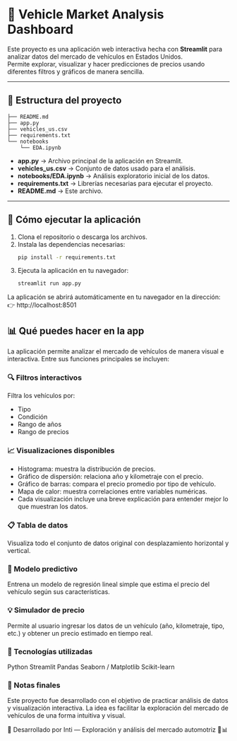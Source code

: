 # 🚗 Vehicle Market Analysis Dashboard

Este proyecto es una aplicación web interactiva hecha con **Streamlit** para analizar datos del mercado de vehículos en Estados Unidos.  
Permite explorar, visualizar y hacer predicciones de precios usando diferentes filtros y gráficos de manera sencilla.

---

## 📂 Estructura del proyecto
    ├── README.md
    ├── app.py
    ├── vehicles_us.csv
    ├── requirements.txt
    └── notebooks
        └── EDA.ipynb

- **app.py** → Archivo principal de la aplicación en Streamlit.  
- **vehicles_us.csv** → Conjunto de datos usado para el análisis.  
- **notebooks/EDA.ipynb** → Análisis exploratorio inicial de los datos.  
- **requirements.txt** → Librerías necesarias para ejecutar el proyecto.  
- **README.md** → Este archivo.

---

## 🚀 Cómo ejecutar la aplicación

1. Clona el repositorio o descarga los archivos.
2. Instala las dependencias necesarias:
   ```bash
   pip install -r requirements.txt

3. Ejecuta la aplicación en tu navegador:
    ```bash
    streamlit run app.py


La aplicación se abrirá automáticamente en tu navegador en la dirección:
👉 http://localhost:8501

## 📊 Qué puedes hacer en la app

La aplicación permite analizar el mercado de vehículos de manera visual e interactiva.
Entre sus funciones principales se incluyen:

### 🔍 Filtros interactivos

Filtra los vehículos por:

* Tipo
* Condición
* Rango de años
* Rango de precios

### 📈 Visualizaciones disponibles

* Histograma: muestra la distribución de precios.
* Gráfico de dispersión: relaciona año y kilometraje con el precio.
* Gráfico de barras: compara el precio promedio por tipo de vehículo.
* Mapa de calor: muestra correlaciones entre variables numéricas.
* Cada visualización incluye una breve explicación para entender mejor lo que muestran los datos.

### 📋 Tabla de datos

Visualiza todo el conjunto de datos original con desplazamiento horizontal y vertical.

### 🤖 Modelo predictivo

Entrena un modelo de regresión lineal simple que estima el precio del vehículo según sus características.

### 💡 Simulador de precio

Permite al usuario ingresar los datos de un vehículo (año, kilometraje, tipo, etc.) y obtener un precio estimado en tiempo real.

### 🧠 Tecnologías utilizadas

Python
Streamlit
Pandas
Seaborn / Matplotlib
Scikit-learn

### 📘 Notas finales

Este proyecto fue desarrollado con el objetivo de practicar análisis de datos y visualización interactiva.
La idea es facilitar la exploración del mercado de vehículos de una forma intuitiva y visual.

💬 Desarrollado por Inti — Exploración y análisis del mercado automotriz 🚗📊